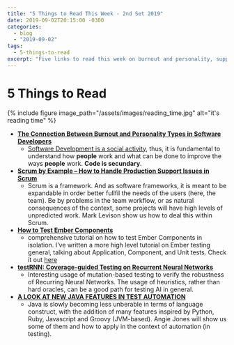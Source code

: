 ```yaml
---
title: "5 Things to Read This Week - 2nd Set 2019"
date: 2019-09-02T20:15:00 -0300
categories:
  - blog
  - "2019-09-02"
tags:
  - 5-things-to-read
excerpt: "Five links to read this week on burnout and personality, support issues in Scrum, Ember testing, testing AI and new Java features"
---
```


# 5 Things to Read

{% include figure image_path="/assets/images/reading_time.jpg" alt="it's reading time" %}


- **[The Connection Between Burnout and Personality Types in Software Developers](https://arxiv.org/abs/1906.09463)**
  - [Software Development is a social activity](https://glen-ford.blogspot.com/2009/04/software-development-is-social-activity.html), thus, it is fundamental to understand how **people** work and what can be done to improve the ways **people** work. **Code is secundary**.
- **[Scrum by Example – How to Handle Production Support Issues in Scrum](https://agilepainrelief.com/notesfromatooluser/2019/06/scrum-production-support.html)**
  - Scrum is a framework. And as software frameworks, it is meant to be expandable in order better fullfil the needs of the users (here, the team). Be by problems in the team workflow, or as natural consequences of the context, some projects will have high levels of unpredicted work. Mark Levison show us how to deal this within Scrum. 
- **[How to Test Ember Components](https://emberigniter.com/test-ember-components-integration/)**
  - comprehensive tutorial on how to test Ember Components in isolation. I've written a more high level tutorial on Ember testing general, talking about Application, Component, and Unit tests. Check it out [here](http://thatsabug.com//blog/testing_ember_application_first_steps/)
- **[testRNN: Coverage-guided Testing on Recurrent Neural Networks](https://arxiv.org/abs/1906.08557)**
  - Interesting usage of mutation-based testing to verify the robustness of Recurring Neural Networks. The usage of heuristics, rather than hard oracles, can be a good path for testing AI in general.
- **[A LOOK AT NEW JAVA FEATURES IN TEST AUTOMATION](http://angiejones.tech/new-java-features-test-automation/)**
  - Java is slowly becoming less unberable in terms of language construct, with the addition of many features inspired by Python, Ruby, Javascript and Groovy (JVM-based). Angie Jones will show us some of them and how to apply in the context of automation (in testing).

